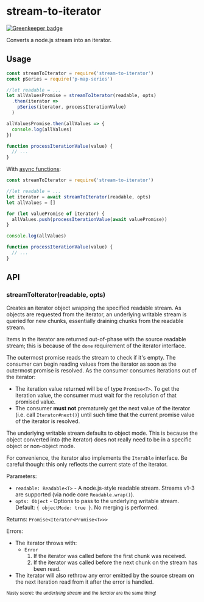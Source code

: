 # stream-to-iterator

[![Greenkeeper badge](https://badges.greenkeeper.io/seangenabe/stream-to-iterator.svg)](https://greenkeeper.io/)

Converts a node.js stream into an iterator.

## Usage

```javascript
const streamToIterator = require('stream-to-iterator')
const pSeries = require('p-map-series')

//let readable = ...
let allValuesPromise = streamToIterator(readable, opts)
  .then(iterator =>
    pSeries(iterator, processIterationValue)
  )

allValuesPromise.then(allValues => {
  console.log(allValues)
})

function processIterationValue(value) {
  // ...
}
```

With [async functions](https://tc39.github.io/ecmascript-asyncawait/):

```javascript
const streamToIterator = require('stream-to-iterator')

//let readable = ...
let iterator = await streamToIterator(readable, opts)
let allValues = []

for (let valuePromise of iterator) {
  allValues.push(processIterationValue(await valuePromise))
}

console.log(allValues)

function processIterationValue(value) {
  // ...
}
```

## API

### streamToIterator(readable, opts)

Creates an iterator object wrapping the specified readable stream. As objects are requested from the iterator, an underlying writable stream is queried for new chunks, essentially draining chunks from the readable stream.

Items in the iterator are returned out-of-phase with the source readable stream; this is because of the `done` requirement of the iterator interface.

The outermost promise reads the stream to check if it's empty. The consumer can begin reading values from the iterator as soon as the outermost promise is resolved. As the consumer consumes iterations out of the iterator:
* The iteration value returned will be of type `Promise<T>`. To get the iteration value, the consumer must wait for the resolution of that promised value.
* The consumer **must not** prematurely get the next value of the iterator (i.e. call `Iterator#next()`) until such time that the current promise value of the iterator is resolved.

The underlying writable stream defaults to object mode. This is because the object converted into (the iterator) does not really need to be in a specific object or non-object mode.

For convenience, the iterator also implements the `Iterable` interface. Be careful though: this only reflects the current state of the iterator.

Parameters:
* `readable: Readable<T>` - A node.js-style readable stream. Streams v1-3 are supported (via node core `Readable.wrap()`).
* `opts: Object` - Options to pass to the underlying writable stream. Default: `{ objectMode: true }`. No merging is performed.

Returns: `Promise<Iterator<Promise<T>>>`

Errors:
* The iterator throws with:
  * `Error`
    1. If the iterator was called before the first chunk was received.
    2. If the iterator was called before the next chunk on the stream has been read.
* The iterator will also rethrow any error emitted by the source stream on the next iteration read from it after the error is handled.

<small>Nasty secret: the _underlying stream_ and the _iterator_ are the same thing!</small>
